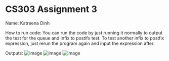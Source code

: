 # CS303 Assignment 3
Name: Katreena Dinh

How to run code:
You can run the code by just running it normally to output the test for the queue and infix to postifx test. To test another infix to postfix expression, just rerun the program again and input the expression after.

Outputs:
![image](https://github.com/katreenadinh/CS303-Assignment-3/assets/113368368/5bb59901-b2ed-4e0e-a596-3a7975ff1ae9)
![image](https://github.com/katreenadinh/CS303-Assignment-3/assets/113368368/70d181f6-6576-47ad-a7e1-34b03c5ca045)
![image](https://github.com/katreenadinh/CS303-Assignment-3/assets/113368368/342d2a08-43b1-4c05-9138-da7ffe591971)





